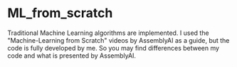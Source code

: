 # ML_from_scratch
Traditional Machine Learning algorithms are implemented. I used the "Machine-Learning from Scratch" videos by AssemblyAI as a guide, but the code is fully developed by me. So you may find differences between my code and what is presented by AssemblyAI.
